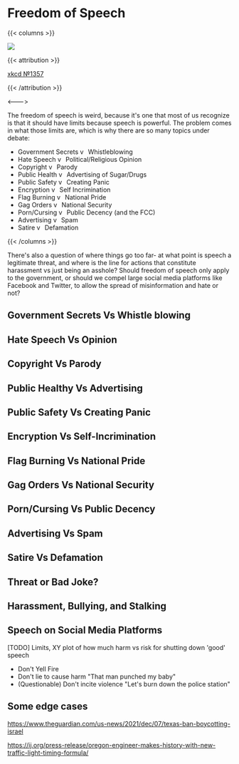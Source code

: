 # Freedom of Speech

<script>document.getElementById("freedomMenu").open = true;</script>

{{< columns >}}

![](https://imgs.xkcd.com/comics/free_speech.png)

{{< attribution >}}

[xkcd №1357](https://xkcd.com/1357/)

{{< /attribution >}}

<--->

The freedom of speech is weird, because it's one that most of us recognize is that it should have limits because speech is powerful. The problem comes in what those limits are, which is why there are so many topics under debate:

* Government Secrets <img src="/common/vs.webp" alt="vs" style="height:1em;" /> Whistleblowing
* Hate Speech <img src="/common/vs.webp" alt="vs" style="height:1em;" /> Political/Religious Opinion
* Copyright <img src="/common/vs.webp" alt="vs" style="height:1em;" /> Parody
* Public Health <img src="/common/vs.webp" alt="vs" style="height:1em;" /> Advertising of Sugar/Drugs
* Public Safety <img src="/common/vs.webp" alt="vs" style="height:1em;" /> Creating Panic
* Encryption <img src="/common/vs.webp" alt="vs" style="height:1em;" /> Self Incrimination
* Flag Burning <img src="/common/vs.webp" alt="vs" style="height:1em;" /> National Pride
* Gag Orders <img src="/common/vs.webp" alt="vs" style="height:1em;" /> National Security
* Porn/Cursing <img src="/common/vs.webp" alt="vs" style="height:1em;" /> Public Decency (and the FCC)
* Advertising <img src="/common/vs.webp" alt="vs" style="height:1em;" /> Spam
* Satire <img src="/common/vs.webp" alt="vs" style="height:1em;" /> Defamation

{{< /columns >}}

There's also a question of where things go too far- at what point is speech a legitimate threat, and where is the line for actions that constitute harassment vs just being an asshole? Should freedom of speech only apply to the government, or should we compel large social media platforms like Facebook and Twitter, to allow the spread of misinformation and hate or not?

## Government Secrets Vs Whistle blowing

## Hate Speech Vs Opinion

## Copyright Vs Parody

## Public Healthy Vs Advertising

## Public Safety Vs Creating Panic

## Encryption Vs Self-Incrimination

## Flag Burning Vs National Pride

## Gag Orders Vs National Security

## Porn/Cursing Vs Public Decency

## Advertising Vs Spam

## Satire Vs Defamation

## Threat or Bad Joke?

## Harassment, Bullying, and Stalking

## Speech on Social Media Platforms

[TODO] Limits, XY plot of how much harm vs risk for shutting down 'good' speech

* Don't Yell Fire
* Don't lie to cause harm "That man punched my baby"
* (Questionable) Don't incite violence "Let's burn down the police station"

## Some edge cases

https://www.theguardian.com/us-news/2021/dec/07/texas-ban-boycotting-israel

https://ij.org/press-release/oregon-engineer-makes-history-with-new-traffic-light-timing-formula/